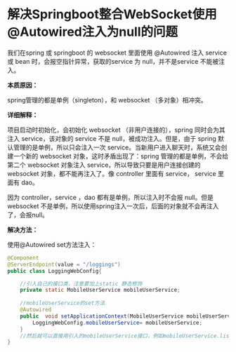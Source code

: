 # 解决Springboot整合WebSocket使用@Autowired注入为null的问题



我们在spring 或 springboot 的 websocket 里面使用 @Autowired 注入 service 或 bean 时，会报空指针异常，获取的service 为 null，并不是service 不能被注入。

**本质原因：**

spring管理的都是单例（singleton），和 websocket （多对象）相冲突。

**详细解释：**

项目启动时初始化，会初始化 websocket （非用户连接的），spring 同时会为其注入 service，该对象的 service 不是 null，被成功注入。但是，由于 spring 默认管理的是单例，所以只会注入一次 service。当新用户进入聊天时，系统又会创建一个新的 websocket 对象，这时矛盾出现了：spring 管理的都是单例，不会给第二个 websocket 对象注入 service，所以导致只要是用户连接创建的 websocket 对象，都不能再注入了。像 controller 里面有 service， service 里面有 dao。

因为 controller，service ，dao 都有是单例，所以注入时不会报 null。但是 websocket 不是单例，所以使用spring注入一次后，后面的对象就不会再注入了，会报null。



**解决方法：**

使用@Autowired set方法注入：

```java
@Component
@ServerEndpoint(value = "/loggings")
public class LoggingWebConfig{

    //引入自己的接口类，注意要加上static 静态修饰
    private static MobileUserService mobileUserService;
    
    //mobileUserService的set方法
    @Autowired 
    public  void setApplicationContext(MobileUserService mobileUserService) {
        LoggingWebConfig.mobileUserService= mobileUserService;
    }
    //然后就可以直接用引入的mobileUserService接口，例如mobileUserService.list()即可获取到相应的数据
}
```

